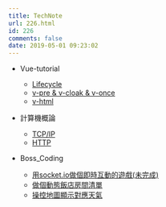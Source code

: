 ```yaml
---
title: TechNote
url: 226.html
id: 226
comments: false
date: 2019-05-01 09:23:02
---
```


*   Vue-tutorial
    *   [Lifecycle](https://growingcrab.wordpress.com/2019/05/01/lifecycle/)
    *   [v-pre & v-cloak & v-once](https://growingcrab.wordpress.com/2019/05/02/v-pre-v-cloak-v-once/)
    *   [v-html](https://growingcrab.wordpress.com/2019/05/03/v-html/)

*   計算機概論
    *   [TCP/IP](https://growingcrab.wordpress.com/2019/05/02/tcp-ip/)
    *   [HTTP](https://growingcrab.wordpress.com/2019/05/05/http/)
*   Boss_Coding
    *   [用socket.io做個即時互動的遊戲(未完成)](https://growingcrab.wordpress.com/2019/05/04/%e7%94%a8socket-io%e5%81%9a%e5%80%8b%e5%8d%b3%e6%99%82%e4%ba%92%e5%8b%95%e7%9a%84%e9%81%8a%e6%88%b2%e6%9c%aa%e5%ae%8c%e6%88%90/)
    *   [做個動態飯店房間清單](https://growingcrab.wordpress.com/2019/05/07/%e5%81%9a%e5%80%8b%e5%8b%95%e6%85%8b%e9%a3%af%e5%ba%97%e6%88%bf%e9%96%93%e6%b8%85%e5%96%ae/)
    *   [操控地圖顯示對應天氣](https://growingcrab.wordpress.com/2019/05/08/%e6%93%8d%e6%8e%a7%e5%9c%b0%e5%9c%96%e9%a1%af%e7%a4%ba%e5%b0%8d%e6%87%89%e5%a4%a9%e6%b0%a3/)